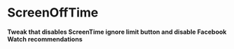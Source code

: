# ScreenOffTime
**Tweak that disables ScreenTime ignore limit button and disable Facebook Watch recommendations**
